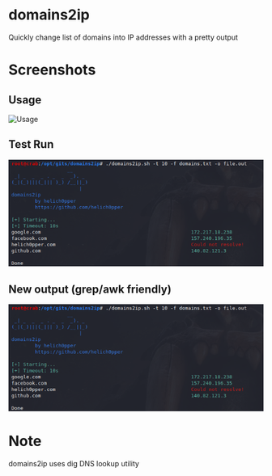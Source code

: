 # domains2ip
Quickly change list of domains into IP addresses with a pretty output
# Screenshots
## Usage
![Usage](https://github.com/helich0pper/domains2ip/blob/master/screenshots/usage.png)
## Test Run
![Test](https://github.com/helich0pper/domains2ip/blob/master/screenshots/test.png)
## New output (grep/awk friendly)
![Test2](https://github.com/helich0pper/domains2ip/blob/master/screenshots/test2.png)
# Note
domains2ip uses dig DNS lookup utility
